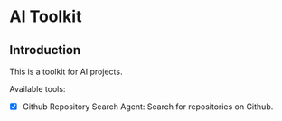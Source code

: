 # AI Toolkit
## Introduction
This is a toolkit for AI projects. 

Available tools:

- [x] Github Repository Search Agent: Search for repositories on Github.
